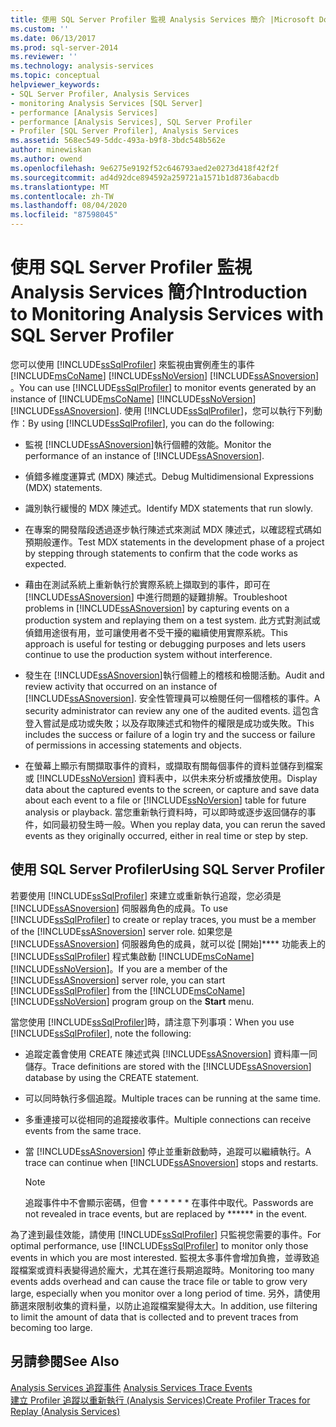 ```yaml
---
title: 使用 SQL Server Profiler 監視 Analysis Services 簡介 |Microsoft Docs
ms.custom: ''
ms.date: 06/13/2017
ms.prod: sql-server-2014
ms.reviewer: ''
ms.technology: analysis-services
ms.topic: conceptual
helpviewer_keywords:
- SQL Server Profiler, Analysis Services
- monitoring Analysis Services [SQL Server]
- performance [Analysis Services]
- performance [Analysis Services], SQL Server Profiler
- Profiler [SQL Server Profiler], Analysis Services
ms.assetid: 568ec549-5ddc-493a-b9f8-3bdc548b562e
author: minewiskan
ms.author: owend
ms.openlocfilehash: 9e6275e9192f52c646793aed2e0273d418f42f2f
ms.sourcegitcommit: ad4d92dce894592a259721a1571b1d8736abacdb
ms.translationtype: MT
ms.contentlocale: zh-TW
ms.lasthandoff: 08/04/2020
ms.locfileid: "87598045"
---
```

# <a name="introduction-to-monitoring-analysis-services-with-sql-server-profiler"></a><span data-ttu-id="27490-102">使用 SQL Server Profiler 監視 Analysis Services 簡介</span><span class="sxs-lookup"><span data-stu-id="27490-102">Introduction to Monitoring Analysis Services with SQL Server Profiler</span></span>
  <span data-ttu-id="27490-103">您可以使用 [!INCLUDE[ssSqlProfiler](../../includes/sssqlprofiler-md.md)] 來監視由實例產生的事件 [!INCLUDE[msCoName](../../includes/msconame-md.md)] [!INCLUDE[ssNoVersion](../../includes/ssnoversion-md.md)] [!INCLUDE[ssASnoversion](../../includes/ssasnoversion-md.md)] 。</span><span class="sxs-lookup"><span data-stu-id="27490-103">You can use [!INCLUDE[ssSqlProfiler](../../includes/sssqlprofiler-md.md)] to monitor events generated by an instance of [!INCLUDE[msCoName](../../includes/msconame-md.md)] [!INCLUDE[ssNoVersion](../../includes/ssnoversion-md.md)] [!INCLUDE[ssASnoversion](../../includes/ssasnoversion-md.md)].</span></span> <span data-ttu-id="27490-104">使用 [!INCLUDE[ssSqlProfiler](../../includes/sssqlprofiler-md.md)]，您可以執行下列動作：</span><span class="sxs-lookup"><span data-stu-id="27490-104">By using [!INCLUDE[ssSqlProfiler](../../includes/sssqlprofiler-md.md)], you can do the following:</span></span>  
  
-   <span data-ttu-id="27490-105">監視 [!INCLUDE[ssASnoversion](../../includes/ssasnoversion-md.md)]執行個體的效能。</span><span class="sxs-lookup"><span data-stu-id="27490-105">Monitor the performance of an instance of [!INCLUDE[ssASnoversion](../../includes/ssasnoversion-md.md)].</span></span>  
  
-   <span data-ttu-id="27490-106">偵錯多維度運算式 (MDX) 陳述式。</span><span class="sxs-lookup"><span data-stu-id="27490-106">Debug Multidimensional Expressions (MDX) statements.</span></span>  
  
-   <span data-ttu-id="27490-107">識別執行緩慢的 MDX 陳述式。</span><span class="sxs-lookup"><span data-stu-id="27490-107">Identify MDX statements that run slowly.</span></span>  
  
-   <span data-ttu-id="27490-108">在專案的開發階段透過逐步執行陳述式來測試 MDX 陳述式，以確認程式碼如預期般運作。</span><span class="sxs-lookup"><span data-stu-id="27490-108">Test MDX statements in the development phase of a project by stepping through statements to confirm that the code works as expected.</span></span>  
  
-   <span data-ttu-id="27490-109">藉由在測試系統上重新執行於實際系統上擷取到的事件，即可在 [!INCLUDE[ssASnoversion](../../includes/ssasnoversion-md.md)] 中進行問題的疑難排解。</span><span class="sxs-lookup"><span data-stu-id="27490-109">Troubleshoot problems in [!INCLUDE[ssASnoversion](../../includes/ssasnoversion-md.md)] by capturing events on a production system and replaying them on a test system.</span></span> <span data-ttu-id="27490-110">此方式對測試或偵錯用途很有用，並可讓使用者不受干擾的繼續使用實際系統。</span><span class="sxs-lookup"><span data-stu-id="27490-110">This approach is useful for testing or debugging purposes and lets users continue to use the production system without interference.</span></span>  
  
-   <span data-ttu-id="27490-111">發生在 [!INCLUDE[ssASnoversion](../../includes/ssasnoversion-md.md)]執行個體上的稽核和檢閱活動。</span><span class="sxs-lookup"><span data-stu-id="27490-111">Audit and review activity that occurred on an instance of [!INCLUDE[ssASnoversion](../../includes/ssasnoversion-md.md)].</span></span> <span data-ttu-id="27490-112">安全性管理員可以檢閱任何一個稽核的事件。</span><span class="sxs-lookup"><span data-stu-id="27490-112">A security administrator can review any one of the audited events.</span></span> <span data-ttu-id="27490-113">這包含登入嘗試是成功或失敗；以及存取陳述式和物件的權限是成功或失敗。</span><span class="sxs-lookup"><span data-stu-id="27490-113">This includes the success or failure of a login try and the success or failure of permissions in accessing statements and objects.</span></span>  
  
-   <span data-ttu-id="27490-114">在螢幕上顯示有關擷取事件的資料，或擷取有關每個事件的資料並儲存到檔案或 [!INCLUDE[ssNoVersion](../../includes/ssnoversion-md.md)] 資料表中，以供未來分析或播放使用。</span><span class="sxs-lookup"><span data-stu-id="27490-114">Display data about the captured events to the screen, or capture and save data about each event to a file or [!INCLUDE[ssNoVersion](../../includes/ssnoversion-md.md)] table for future analysis or playback.</span></span> <span data-ttu-id="27490-115">當您重新執行資料時，可以即時或逐步返回儲存的事件，如同最初發生時一般。</span><span class="sxs-lookup"><span data-stu-id="27490-115">When you replay data, you can rerun the saved events as they originally occurred, either in real time or step by step.</span></span>  
  
## <a name="using-sql-server-profiler"></a><span data-ttu-id="27490-116">使用 SQL Server Profiler</span><span class="sxs-lookup"><span data-stu-id="27490-116">Using SQL Server Profiler</span></span>  
 <span data-ttu-id="27490-117">若要使用 [!INCLUDE[ssSqlProfiler](../../includes/sssqlprofiler-md.md)] 來建立或重新執行追蹤，您必須是 [!INCLUDE[ssASnoversion](../../includes/ssasnoversion-md.md)] 伺服器角色的成員。</span><span class="sxs-lookup"><span data-stu-id="27490-117">To use [!INCLUDE[ssSqlProfiler](../../includes/sssqlprofiler-md.md)] to create or replay traces, you must be a member of the [!INCLUDE[ssASnoversion](../../includes/ssasnoversion-md.md)] server role.</span></span> <span data-ttu-id="27490-118">如果您是 [!INCLUDE[ssASnoversion](../../includes/ssasnoversion-md.md)] 伺服器角色的成員，就可以從 [開始]\*\*\*\* 功能表上的 [!INCLUDE[ssSqlProfiler](../../includes/sssqlprofiler-md.md)] 程式集啟動 [!INCLUDE[msCoName](../../includes/msconame-md.md)] [!INCLUDE[ssNoVersion](../../includes/ssnoversion-md.md)]。</span><span class="sxs-lookup"><span data-stu-id="27490-118">If you are a member of the [!INCLUDE[ssASnoversion](../../includes/ssasnoversion-md.md)] server role, you can start [!INCLUDE[ssSqlProfiler](../../includes/sssqlprofiler-md.md)] from the [!INCLUDE[msCoName](../../includes/msconame-md.md)] [!INCLUDE[ssNoVersion](../../includes/ssnoversion-md.md)] program group on the **Start** menu.</span></span>  
  
 <span data-ttu-id="27490-119">當您使用 [!INCLUDE[ssSqlProfiler](../../includes/sssqlprofiler-md.md)]時，請注意下列事項：</span><span class="sxs-lookup"><span data-stu-id="27490-119">When you use [!INCLUDE[ssSqlProfiler](../../includes/sssqlprofiler-md.md)], note the following:</span></span>  
  
-   <span data-ttu-id="27490-120">追蹤定義會使用 CREATE 陳述式與 [!INCLUDE[ssASnoversion](../../includes/ssasnoversion-md.md)] 資料庫一同儲存。</span><span class="sxs-lookup"><span data-stu-id="27490-120">Trace definitions are stored with the [!INCLUDE[ssASnoversion](../../includes/ssasnoversion-md.md)] database by using the CREATE statement.</span></span>  
  
-   <span data-ttu-id="27490-121">可以同時執行多個追蹤。</span><span class="sxs-lookup"><span data-stu-id="27490-121">Multiple traces can be running at the same time.</span></span>  
  
-   <span data-ttu-id="27490-122">多重連接可以從相同的追蹤接收事件。</span><span class="sxs-lookup"><span data-stu-id="27490-122">Multiple connections can receive events from the same trace.</span></span>  
  
-   <span data-ttu-id="27490-123">當 [!INCLUDE[ssASnoversion](../../includes/ssasnoversion-md.md)] 停止並重新啟動時，追蹤可以繼續執行。</span><span class="sxs-lookup"><span data-stu-id="27490-123">A trace can continue when [!INCLUDE[ssASnoversion](../../includes/ssasnoversion-md.md)] stops and restarts.</span></span>  
  
    > [!NOTE]  
    >  <span data-ttu-id="27490-124">追蹤事件中不會顯示密碼，但會 \* \* \* \* \* \* 在事件中取代。</span><span class="sxs-lookup"><span data-stu-id="27490-124">Passwords are not revealed in trace events, but are replaced by \*\*\*\*\*\* in the event.</span></span>  
  
 <span data-ttu-id="27490-125">為了達到最佳效能，請使用 [!INCLUDE[ssSqlProfiler](../../includes/sssqlprofiler-md.md)] 只監視您需要的事件。</span><span class="sxs-lookup"><span data-stu-id="27490-125">For optimal performance, use [!INCLUDE[ssSqlProfiler](../../includes/sssqlprofiler-md.md)] to monitor only those events in which you are most interested.</span></span> <span data-ttu-id="27490-126">監視太多事件會增加負擔，並導致追蹤檔案或資料表變得過於龐大，尤其在進行長期追蹤時。</span><span class="sxs-lookup"><span data-stu-id="27490-126">Monitoring too many events adds overhead and can cause the trace file or table to grow very large, especially when you monitor over a long period of time.</span></span> <span data-ttu-id="27490-127">另外，請使用篩選來限制收集的資料量，以防止追蹤檔案變得太大。</span><span class="sxs-lookup"><span data-stu-id="27490-127">In addition, use filtering to limit the amount of data that is collected and to prevent traces from becoming too large.</span></span>  
  
## <a name="see-also"></a><span data-ttu-id="27490-128">另請參閱</span><span class="sxs-lookup"><span data-stu-id="27490-128">See Also</span></span>  
 <span data-ttu-id="27490-129">[Analysis Services 追蹤事件](https://docs.microsoft.com/bi-reference/trace-events/analysis-services-trace-events) </span><span class="sxs-lookup"><span data-stu-id="27490-129">[Analysis Services Trace Events](https://docs.microsoft.com/bi-reference/trace-events/analysis-services-trace-events) </span></span>  
 [<span data-ttu-id="27490-130">建立 Profiler 追蹤以重新執行 &#40;Analysis Services&#41;</span><span class="sxs-lookup"><span data-stu-id="27490-130">Create Profiler Traces for Replay &#40;Analysis Services&#41;</span></span>](create-profiler-traces-for-replay-analysis-services.md)  
  
  
